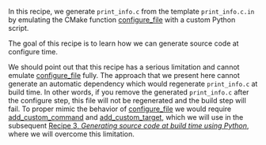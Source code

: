 In this recipe, we generate `print_info.c` from the template `print_info.c.in`
by emulating the CMake function
[configure_file](https://cmake.org/cmake/help/latest/command/configure_file.html)
with a custom Python script.

The goal of this recipe is to learn how we can generate source code at
configure time.

We should point out that this recipe has a serious limitation and cannot
emulate
[configure_file](https://cmake.org/cmake/help/latest/command/configure_file.html)
fully. The approach that we present here cannot generate an automatic
dependency which would regenerate `print_info.c` at build time. In other words,
if you remove the generated `print_info.c` after the configure step, this file
will not be regenerated and the build step will fail.  To proper mimic the
behavior of
[configure_file](https://cmake.org/cmake/help/latest/command/configure_file.html)
we would require
[add_custom_command](https://cmake.org/cmake/help/latest/command/add_custom_command.html)
and
[add_custom_target](https://cmake.org/cmake/help/latest/command/add_custom_target.html),
which we will use in the subsequent [Recipe 3, *Generating source code at build
time using Python*](../recipe-03), where we will overcome this limitation.
